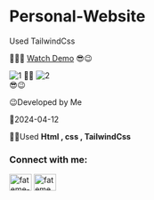 # Personal-Website
Used TailwindCss

👩‍💻😎 [Watch Demo](https://fatememohamadian.github.io/Personal-Website/)
                                                           😎😉  
                                                           
                                                          
![1](https://github.com/fatemeMohamadian/Personal-Website/assets/155579918/a2a1fd26-94b2-43da-8ab2-92894a700bd5)
                                                             👩‍💻
 ![2](https://github.com/fatemeMohamadian/Personal-Website/assets/155579918/fc766c06-12d3-4e3f-b66a-2519fae0258a)                                       
                                                            😎😉  

 😉Developed by Me

 📅2024-04-12

 👩‍💻Used **Html , css , TailwindCss** 

 <h3 align="left">Connect with me:</h3>
<p align="left">
<a href="https://linkedin.com/in/fateme-mohamadian-dev0824" target="blank"><img align="center" src="https://raw.githubusercontent.com/rahuldkjain/github-profile-readme-generator/master/src/images/icons/Social/linked-in-alt.svg" alt="fateme-mohamadian-dev0824" height="30" width="40" /></a>
<a href="https://instagram.com/fateme_mohamadiian.fed" target="blank"><img align="center" src="https://raw.githubusercontent.com/rahuldkjain/github-profile-readme-generator/master/src/images/icons/Social/instagram.svg" alt="fateme_mohamadiian.fed" height="30" width="40" /></a>
</p>

